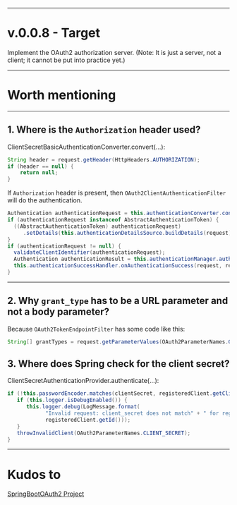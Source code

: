   
---

# v.0.0.8 - Target

Implement the OAuth2 authorization server. (Note: It is just a server, not a client; it cannot be put into practice yet.)

---

# Worth mentioning

---

## 1. Where is the `Authorization` header used?

ClientSecretBasicAuthenticationConverter.convert(...):

```java
String header = request.getHeader(HttpHeaders.AUTHORIZATION);
if (header == null) {
    return null;
}
```

If `Authorization` header is present, then `OAuth2ClientAuthenticationFilter` will do the authentication.

```java
Authentication authenticationRequest = this.authenticationConverter.convert(request);
if (authenticationRequest instanceof AbstractAuthenticationToken) {
  ((AbstractAuthenticationToken) authenticationRequest)
     .setDetails(this.authenticationDetailsSource.buildDetails(request));
}
if (authenticationRequest != null) {
  validateClientIdentifier(authenticationRequest);
  Authentication authenticationResult = this.authenticationManager.authenticate(authenticationRequest);
  this.authenticationSuccessHandler.onAuthenticationSuccess(request, response, authenticationResult);
}
```

---

## 2. Why `grant_type` has to be a URL parameter and not a body parameter?

Because `OAuth2TokenEndpointFilter` has some code like this:

```java
String[] grantTypes = request.getParameterValues(OAuth2ParameterNames.GRANT_TYPE);
```

## 3. Where does Spring check for the client secret?

ClientSecretAuthenticationProvider.authenticate(...):

```java
if (!this.passwordEncoder.matches(clientSecret, registeredClient.getClientSecret())) {
   if (this.logger.isDebugEnabled()) {
      this.logger.debug(LogMessage.format(
            "Invalid request: client_secret does not match" + " for registered client '%s'",
            registeredClient.getId()));
   }
   throwInvalidClient(OAuth2ParameterNames.CLIENT_SECRET);
}
```

---

# Kudos to

[SpringBootOAuth2 Project](https://github.com/wdkeyser02/SpringBootOAuth2)
